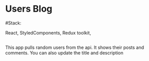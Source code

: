 # Users Blog

#Stack:

React,
StyledComponents,
Redux toolkit,

##

This app pulls random users from the api. It shows their posts and comments.
You can also update the title and description
